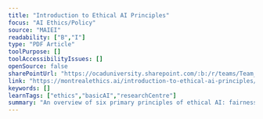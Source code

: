 ```yaml
---
title: "Introduction to Ethical AI Principles"
focus: "AI Ethics/Policy"
source: "MAIEI"
readability: ["B","I"]
type: "PDF Article"
toolPurpose: []
toolAccessibilityIssues: []
openSource: false
sharePointUrl: "https://ocaduniversity.sharepoint.com/:b:/r/teams/Team_WeCount/Shared%20Documents/Resources%20and%20Tools/Literature%20(curated)/Introduction%20to%20Ethical%20AI%20Principles.pdf?csf=1&web=1&e=gzwzvb"
link: "https://montrealethics.ai/introduction-to-ethical-ai-principles/"
keywords: []
learnTags: ["ethics","basicAI","researchCentre"]
summary: "An overview of six primary principles of ethical AI: fairness, accountability, human agency, transparency, privacy and respect to human rights. "
---
```


